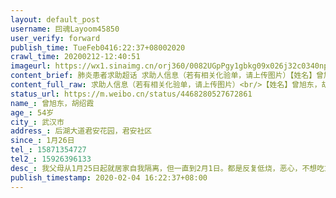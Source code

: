 ```yaml
---
layout: default_post
username: 囙魂Layoom45850
user_verify: forward
publish_time: TueFeb0416:22:37+08002020
crawl_time: 20200212-12:40:51
imageurl: https://wx1.sinaimg.cn/orj360/0082UGpPgy1gbkg09x026j32c0340npd.jpg,https://wx1.sinaimg.cn/orj360/0082UGpPgy1gbkg0dhnaoj32c0340qv5.jpg
content_brief: 肺炎患者求助超话 求助人信息（若有相关化验单，请上传图片）【姓名】曾旭东，胡绍霞【年龄】54岁【所在城市】武汉市【所在小区、社区】后湖大道君安花园，君安社区【患病时间】1月26日【联系方式】15871354727【其他紧急联系人】15926396133【病情描述】 我父母从1月25日起就居家自我隔离 ...全文
content_full_raw: 求助人信息（若有相关化验单，请上传图片）<br/>【姓名】曾旭东，胡绍霞<br/>【年龄】54岁<br/>【所在城市】武汉市<br/>【所在小区、社区】后湖大道君安花园，君安社区<br/>【患病时间】1月26日<br/>【联系方式】15871354727<br/>【其他紧急联系人】15926396133<br/>【病情描述】我父母从1月25日起就居家自我隔离，但一直到2月1日。都是反复低烧，恶心，不想吃东西。2月2日，我父亲曾旭东去汉口医院拍CT，高度疑似肺炎。2月3日，我母亲胡绍霞去长航医院拍CT，高度疑似肺炎，母亲有多年糖尿病，所以更加严重。虽然医生开了药，也一直在吃。但是现在越发严重了，开始有咳嗽，眩晕，呕吐，腹泻，发烧，不想吃东西。我都不敢想后面会发生什么，我们一家都是老实人，也不会说什么，求求看到这条微博的好心人。帮我们家一把。🙏🙏🙏
status_url: https://m.weibo.cn/status/4468280527672861
name_: 曾旭东，胡绍霞
age_: 54岁
city_: 武汉市
address_: 后湖大道君安花园，君安社区
since_: 1月26日
tel_: 15871354727
tel2_: 15926396133
desc_: 我父母从1月25日起就居家自我隔离，但一直到2月1日。都是反复低烧，恶心，不想吃东西。2月2日，我父亲曾旭东去汉口医院拍CT，高度疑似肺炎。2月3日，我母亲胡绍霞去长航医院拍CT，高度疑似肺炎，母亲有多年糖尿病，所以更加严重。虽然医生开了药，也一直在吃。但是现在越发严重了，开始有咳嗽，眩晕，呕吐，腹泻，发烧，不想吃东西。我都不敢想后面会发生什么，我们一家都是老实人，也不会说什么，求求看到这条微博的好心人。帮我们家一把。🙏🙏🙏
publish_timestamp: 2020-02-04 16:22:37+08:00
---
```

